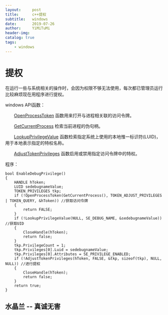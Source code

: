 ```yaml
---
layout:     post
title:      c++提权
subtitle:   windows
date:       2019-07-26
author:     YiMiTuMi
header-img: 
catalog: true
tags:
    - windows
---
```

# 提权

在运行一些与系统相关的操作时，会因为权限不够无法使用，每次都已管理员运行比较麻烦现在用程序进行提权。

windows API函数：

&emsp;&emsp;[OpenProcessToken](https://docs.microsoft.com/zh-cn/windows/win32/api/processthreadsapi/nf-processthreadsapi-openprocesstoken) 函数用来打开与进程相关联的访问令牌。

&emsp;&emsp;[GetCurrentProcess](https://docs.microsoft.com/zh-cn/windows/win32/api/processthreadsapi/nf-processthreadsapi-getcurrentprocess) 检索当前进程的伪句柄。

&emsp;&emsp;[LookupPrivilegeValue](https://docs.microsoft.com/zh-cn/windows/win32/api/winbase/nf-winbase-lookupprivilegevaluea) 函数检索指定系统上使用的本地惟一标识符(LUID)，用于本地表示指定的特权名称。

&emsp;&emsp;[AdjustTokenPrivileges](https://docs.microsoft.com/zh-cn/windows/win32/api/securitybaseapi/nf-securitybaseapi-adjusttokenprivileges) 函数启用或禁用指定访问令牌中的特权。

程序：

	bool EnableDebugPrivilege()
	{
		HANDLE hToken;
		LUID sedebugnameValue;
		TOKEN_PRIVILEGES tkp;
		if (!OpenProcessToken(GetCurrentProcess(), TOKEN_ADJUST_PRIVILEGES | TOKEN_QUERY, &hToken)) //获取访问令牌
		{
			return FALSE;
		}
		if (!LookupPrivilegeValue(NULL, SE_DEBUG_NAME, &sedebugnameValue))  //获取UID
		{
			CloseHandle(hToken);
			return false;
		}
		tkp.PrivilegeCount = 1;
		tkp.Privileges[0].Luid = sedebugnameValue;
		tkp.Privileges[0].Attributes = SE_PRIVILEGE_ENABLED;
		if (!AdjustTokenPrivileges(hToken, FALSE, &tkp, sizeof(tkp), NULL, NULL)) //进行提权
		{
			CloseHandle(hToken);
			return false;
		}
		return true;
	}

## 水晶兰 -- 真诚无害
